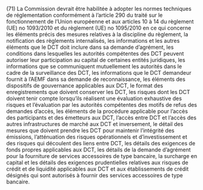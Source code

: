 (71) La Commission devrait être habilitée à adopter les normes techniques de réglementation conformément à l’article 290 du traité sur le fonctionnement de l’Union européenne et aux articles 10 à 14 du règlement (UE) no 1093/2010 et du règlement (UE) no 1095/2010 en ce qui concerne les éléments précis des mesures relatives à la discipline du règlement, la notification des règlements internalisés, les informations et les autres éléments que le DCT doit inclure dans sa demande d’agrément, les conditions dans lesquelles les autorités compétentes des DCT peuvent autoriser leur participation au capital de certaines entités juridiques, les informations que se communiquent mutuellement les autorités dans le cadre de la surveillance des DCT, les informations que le DCT demandeur fournit à l’AEMF dans sa demande de reconnaissance, les éléments des dispositifs de gouvernance applicables aux DCT, le format des enregistrements que doivent conserver les DCT, les risques dont les DCT doivent tenir compte lorsqu’ils réalisent une évaluation exhaustive des risques et l’évaluation par les autorités compétentes des motifs de refus des demandes d’accès, les éléments de la procédure applicable pour l’accès des participants et des émetteurs aux DCT, l’accès entre DCT et l’accès des autres infrastructures de marché aux DCT et inversement, le détail des mesures que doivent prendre les DCT pour maintenir l’intégrité des émissions, l’atténuation des risques opérationnels et d’investissement et des risques qui découlent des liens entre DCT, les détails des exigences de fonds propres applicables aux DCT, les détails de la demande d’agrément pour la fourniture de services accessoires de type bancaire, la surcharge en capital et les détails des exigences prudentielles relatives aux risques de crédit et de liquidité applicables aux DCT et aux établissements de crédit désignés qui sont autorisés à fournir des services accessoires de type bancaire.